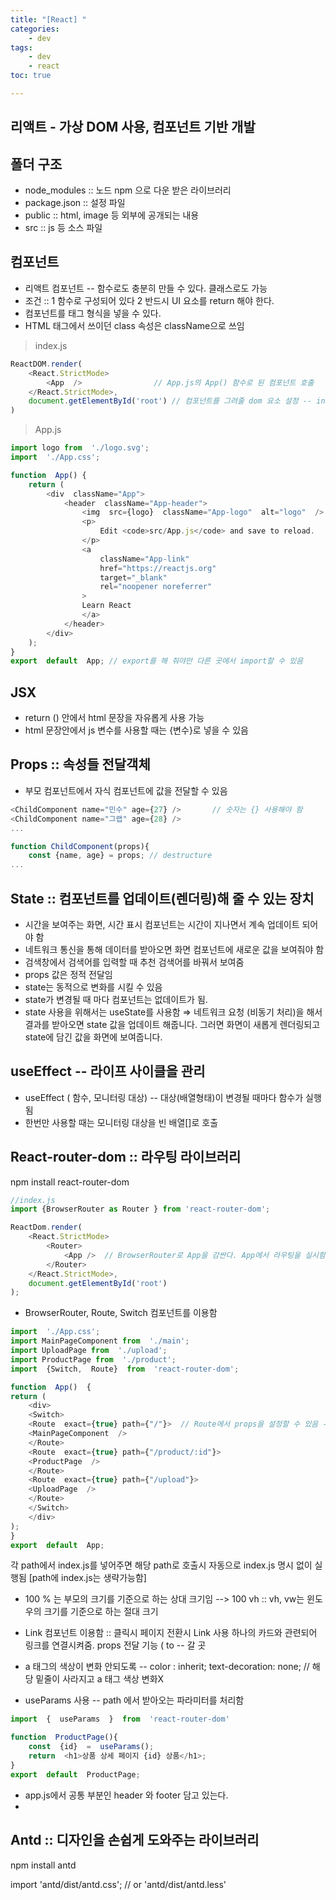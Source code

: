 ```yaml
---
title: "[React] "
categories:
    - dev
tags:
    - dev
    - react
toc: true

---
```

## 리액트 - 가상 DOM 사용, 컴포넌트 기반 개발

## 폴더 구조 
- node_modules :: 노드 npm 으로 다운 받은 라이브러리
- package.json :: 설정 파일
- public :: html, image 등 외부에 공개되는 내용
- src :: js 등 소스 파일

## 컴포넌트 
- 리액트 컴포넌트 -- 함수로도 충분히 만들 수 있다. 클래스로도 가능
- 조건 :: 1 함수로 구성되어 있다  2 반드시 UI 요소를 return 해야 한다.
- 컴포넌트를 태그 형식을 넣을 수 있다.
- HTML 태그에서 쓰이던 class 속성은 className으로 쓰임


> index.js

```Javascript
ReactDOM.render(
	<React.StrictMode>
		<App  />				// App.js의 App() 함수로 된 컴포넌트 호출 
	</React.StrictMode>,
	document.getElementById('root') // 컴포넌트를 그려줄 dom 요소 설정 -- index.html의 div root
)
```
> App.js

```Javascript
import logo from  './logo.svg';
import  './App.css';

function  App() {
	return (
		<div  className="App">
			<header  className="App-header">
				<img  src={logo}  className="App-logo"  alt="logo"  />
				<p>
					Edit <code>src/App.js</code> and save to reload.
				</p>
				<a
					className="App-link"
					href="https://reactjs.org"
					target="_blank"
					rel="noopener noreferrer"
				>
				Learn React
				</a>
			</header>
		</div>
	);
}
export  default  App; // export를 해 줘야만 다른 곳에서 import할 수 있음
```

## JSX
- return () 안에서 html 문장을 자유롭게 사용 가능
- html 문장안에서 js 변수를 사용할 때는 {변수}로 넣을 수 있음


## Props :: 속성들 전달객체
- 부모 컴포넌트에서 자식 컴포넌트에 값을 전달할 수 있음
```Javascript
<ChildComponent name="민수" age={27} />		// 숫자는 {} 사용해야 함
<ChildComponent name="그랩" age={28} />
...

function ChildComponent(props){
	const {name, age} = props; // destructure
...

```

## State :: 컴포넌트를 업데이트(렌더링)해 줄 수 있는 장치
- 시간을 보여주는 화면, 시간 표시 컴포넌트는 시간이 지나면서 계속 업데이트 되어야 함
- 네트워크 통신을 통해 데이터를 받아오면 화면 컴포넌트에 새로운 값을 보여줘야 함
- 검색창에서 검색어를 입력할 때 추천 검색어를 바꿔서 보여줌
- props 값은 정적 전달임
- state는 동적으로 변화를 시킬 수 있음
- state가 변경될 때 마다 컴포넌트는 없데이트가 됨.
- state 사용을 위해서는 useState를 사용함
⇒ 네트워크 요청 (비동기 처리)을 해서 결과를 받아오면 state 값을 업데이트 해줍니다. 그러면 화면이 새롭게 렌더링되고 state에 담긴 값을 화면에 보여줍니다.

## useEffect -- 라이프 사이클을 관리
* useEffect ( 함수, 모니터링 대상) -- 대상(배열형태)이 변경될 때마다 함수가 실행됨
* 한번만 사용할 때는 모니터링 대상을 빈 배열[]로 호출 

## React-router-dom :: 라우팅 라이브러리
npm install react-router-dom

```Javascript
//index.js
import {BrowserRouter as Router } from 'react-router-dom';

ReactDom.render(
	<React.StrictMode>
		<Router>
			<App />  // BrowserRouter로 App을 감싼다. App에서 라우팅을 실시함
		</Router>
	</React.StrictMode>,
	document.getElementById('root')
);
```
* BrowserRouter, Route, Switch 컴포넌트를 이용함

```Javascript
import  './App.css';
import MainPageComponent from  './main';
import UploadPage from  './upload';
import ProductPage from  './product';
import  {Switch,  Route}  from  'react-router-dom';

function  App()  {
return (
	<div>
	<Switch>
	<Route  exact={true} path={"/"}>  // Route에서 props을 설정할 수 있음 -- 컴포넌트를 Route로 감싸준다
	<MainPageComponent  />
	</Route>
	<Route  exact={true} path={"/product/:id"}>
	<ProductPage  />
	</Route>
	<Route  exact={true} path={"/upload"}>
	<UploadPage  />
	</Route>
	</Switch>
	</div>
);
}
export  default  App;
```
각 path에서 index.js를 넣어주면 해당 path로 호출시 자동으로 index.js 명시 없이 실행됨 [path에 index.js는 생략가능함]

* 100 % 는 부모의 크기를 기준으로 하는 상대 크기임
--> 100 vh :: vh, vw는 윈도우의 크기를 기준으로 하는 절대 크기

* Link 컴포넌트 이용함 :: 클릭시 페이지 전환시 Link 사용 하나의 카드와 관련되어 링크를 연결시켜줌.  props 전달 기능 ( to -- 갈 곳 
* a 태그의 색상이 변화 안되도록 -- color : inherit; text-decoration: none; // 해당 밑줄이 사라지고 a 태그 색상 변화X

* useParams 사용 -- path 에서 받아오는 파라미터를 처리함
```javascript
import  {  useParams  }  from  'react-router-dom'

function  ProductPage(){
	const  {id}  =  useParams();
	return  <h1>상품 상세 페이지 {id} 상품</h1>;
}
export  default  ProductPage;
```

* app.js에서 공통 부분인 header 와 footer 담고 있는다.
* 


## Antd :: 디자인을 손쉽게 도와주는 라이브러리
npm install antd

import 'antd/dist/antd.css'; // or 'antd/dist/antd.less'
<!--stackedit_data:
eyJoaXN0b3J5IjpbLTExNzY2MDAyNDIsLTE5NjY5MjM1NzAsLT
Y2MjI2MTE4NCw1MDY5MTgwOSwtMTI3ODUzOTczMyw0MjkwNDgy
MDEsLTQ3NDE0MDYzOSwtMjU3OTIxNTE2LDExMDE0NDk2OTMsLT
E2NDI0MzExODUsLTE2NjczNDM1NjYsMTMwNjc4NTI5NiwtMTk2
MTU5Njc5OF19
-->